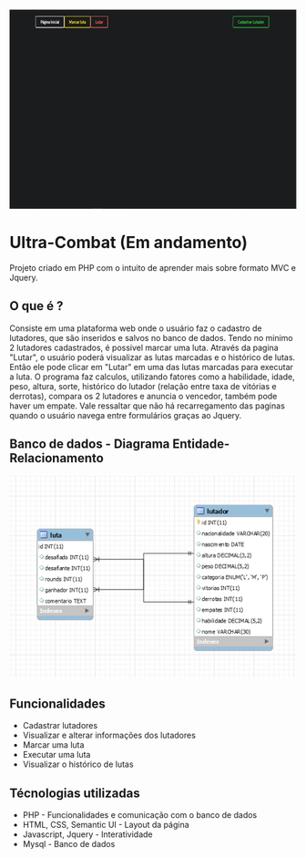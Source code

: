 <img src="https://github.com/PedroGuilhermeBarauna/Ultra-Combat/blob/main/img/Pagina%20inicial.PNG" width="600" height="350">

# Ultra-Combat (Em andamento) #
Projeto criado em PHP com o intuito de aprender mais sobre formato MVC e Jquery.

## O que é ? ##
  Consiste em uma plataforma web onde o usuário faz o cadastro de lutadores, que são inseridos e salvos no banco de dados. Tendo no minimo 2 lutadores cadastrados, é possivel marcar uma luta. Através da pagina "Lutar", o usuário poderá visualizar as lutas marcadas e o histórico de lutas. Então ele pode clicar em "Lutar" em uma das lutas marcadas para executar a luta. O programa faz calculos, utilizando fatores como a habilidade, idade, peso, altura, sorte, histórico do lutador (relação entre taxa de vitórias e derrotas), compara os 2 lutadores e anuncia o vencedor, também pode haver um empate. Vale ressaltar que não há recarregamento das paginas quando o usuário navega entre formulários graças ao Jquery.
 ## Banco de dados - Diagrama Entidade-Relacionamento
 ![Diagrama Entidade-Relacionamento](https://github.com/PedroGuilhermeBarauna/Ultra-Combat/blob/main/img/Banco.PNG)

## Funcionalidades ##
* Cadastrar lutadores
* Visualizar e alterar informações dos lutadores
* Marcar uma luta
* Executar uma luta
* Visualizar o histórico de lutas

## Técnologias utilizadas ##
* PHP - Funcionalidades e comunicação com o banco de dados
* HTML, CSS, Semantic UI - Layout da página
* Javascript, Jquery - Interatividade
* Mysql - Banco de dados
